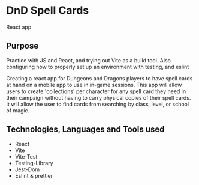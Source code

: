 # DnD Spell Cards
React app 

 ## Purpose
 Practice with JS and React, and trying out Vite as a build tool. Also configuring how to properly set up an environment with testing, and eslint
 
 Creating a react app for Dungeons and Dragons players to have spell cards at hand on a mobile app to use in in-game sessions. This app will allow users to create 
 'collections' per character for any spell card they need in their campaign without having to carry physical copies of their spell cards. It will allow the user
 to find cards from searching by class, level, or school of magic.

## Technologies, Languages and Tools used
* React
* Vite
* Vite-Test
* Testing-Library
* Jest-Dom
* Eslint & prettier 
